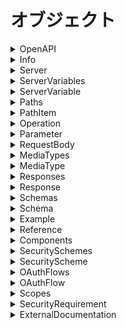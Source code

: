 # オブジェクト

<details><summary>OpenAPI</summary>

OpenAPIスキーマの親のオブジェクト。

```yaml
openapi: <openapi_version>
info:
  Info  # required
servers:
  - Server
paths:  # required
  Paths
components:
  Components
security:
  - SecurityRequirement
tags:
  - Tag
externalDocs:
  ExternalDocumentation
```

## パラメータ

<details><summary>&lt;openapi_version&gt;</summary>

`OpenAPI`仕様のバージョンを指定します。

セマンティックバージョン形式。

現在利用可能なバージョンは3.0.0, 3.0.1, 3.0.2, 3.0.3です。

</details>

</details>

<details><summary>Info</summary>

`API`関するメタ情報を提供します。

```yaml
title: <api_title>  # required
description: <api_description>
version: <api_version>  # required
termesOfService: <terms_of_service_path>
```

## パラメータ

<details><summary>&lt;api_title&gt;</summary>

`API`名を指定する

</details>

<details><summary>&lt;api_description&gt;</summary>

APIの説明を記述します。

複数行にすることができ、`Markdown`の`CommonMark`を

サポートしています。

</details>

<details><summary>&lt;api_version&gt;</summary>

APIのバージョンを指定する。

`<major>.<minor>.<patch>`のようなセマンティックバージョニング

以外にも`1.0-beta`や`2017-07-25`のようにも指定できます。

</details>

<details><summary>terms_of_service_path</summary>

利用規約への相対パスを記述

</details>

</details>

<details><summary>Server</summary>

ターゲットサーバーの接続情報を提供します。

本番サーバーやサンドボックスサーバーなど複数のサーバー

を定義、上書きします。

```yaml
url: <server_url>  # required
description: <server_description>
variables:
  ServerVariables
```

## パラメータ　

<details><summary>&lt;server_url&gt;</summary>

ベースのURLを指定します。

`RFC3986`に準拠しており、通常は次のようになります。

`[<scheme>://<host>[:<port>]][/<path>]`

`serverse`が省略され他場合、デフォルトは`/`です。

`path`のみを指定した場合、 ホストはローカルサーバーに

対して解決されます。

### 備考

<details><summary>scheme</summary>

- https
- http
- ws
- wss

</details>

<details><summary>host</summary>

ホストはIPアドレスにも対応しています。

</details>

</details>

<details><summary>&lt;server_description&gt;</summary>

サーバーの説明を記述します。

`CommonMark`というマークダウンをサポートしていて複数行記述できます。

</details>

## 例

<details><summary>サーバーのオーバーライド</summary>

一部のエンドポイントがほかのAPIとは異なるサーバーや

ベースパスを使用する場合に、グローバルの`servers`を

上書きできます。

```yaml
servers:
  - url: https://api.example.com/v1
paths:
  /files:
    description: File upload and download operations
    servers:
      - url: https://files.example.com
        description: Override base path for all operations with the /files path
  /ping:
    get:
      servers:
        - url: https://echo.example.com
          description: Override base path for the GET /ping operation
```

</details>

</details>

<details><summary>ServerVariables</summary>

サーバー変数を定義する。

```yaml
<varaible>:
  ServerVariable
[...]
```

## パラメータ

<details><summary>&lt;variable&gt;</summary>

サーバー変数名。

</details>

</details>

<details><summary>ServerVariable</summary>

サーバー変数の属性を指定する。

サーバー変数は`url`のテンプレートを置換します。

```yaml
enum:
  - <enum_value>
default: <default_value>  # default_value
description: <variable_description>
```

## パラメータ

<details><summary>&lt;enum_value&gt;</summary>

列挙型の要素を指定します。

</details>

<details><summary>&lt;default_value&gt;</summary>

サーバー変数のデフォルト値。

</details>

<details><summary>&lt;variable_description&gt;</summary>

サーバー変数の説明を記述します。

複数行のマークダウンを使用できます。

</details>

## 例

<details><summary>HTTPSおよびHTTP</summary>

```yaml
servers:
  - url: '{protocol}://api.example.com'
    variables:
      protocol:
        enum:
          - http
          - https
        default: https
```

</details>

<details><summary>ProductionとDevelopmentとStaging</summary>

```yaml
servers:
  - url: https://{environment}.example.com/v2
    variables:
      environment:
        default: api    # Production server
        enum:
          - api         # Production server
          - api.dev     # Development server
          - api.staging # Staging server
```

</details>

<details><summary>SaaSとOn-Premise</summary>

```yaml
servers:
  - url: '{server}/v1'
    variables:
      server:
        default: https://api.example.com  # SaaS server
```

</details>

<details><summary>リージョンごと</summary>

```yaml
servers:
  - url: https://{region}.api.cognitive.microsoft.com
    variables:
      region:
        default: westus
        enum:
          - westus
          - eastus2
          - westcentralus
          - westeurope
          - southeastasia
```

</details>

</details>

<details><summary>Paths</summary>

エンドポイントを定義する。

```yaml
<path>:
  PathItem
[...]
```

<details><summary>&lt;path&gt;</summary>

エンドポイントへの相対パスを入れます。

パスパラメータを含む場合は、`{}`でパスパラメータを囲みます。

</details>

</details>

<details><summary>PathItem</summary>

エンドポイントを定義できます。

```yaml
description: <path_description>
servers:
  - Server
get:
  Operation
post:
  Operation
put:
  Operation
patch:
  Operation
delete:
  Operation
options:
  Operation
head:
  Operation
trace:
  Operation
```

## パラメータ

<details><summary>&lt;path_description&gt;</summary>

パスの説明を記述する。

マークダウンを使用できます。

</details>

</details>

<details><summary>Operation</summary>

操作関数の設定

```yaml
summary: <operation_summary>
description: <operation_discripton>
servers:
  - Server
parameters:
  - Parameter | Reference
requestBody:
  RequestBody | Reference
responses:  # required
  Responses
```

## パラメータ

<details><summary>&lt;operation_summary&gt;</summary>

操作の概要。

</details>

<details><summary>&lt;operation_description&gt;</summary>

操作の詳細。マークダウンをサポート。

</details>

</details>

<details><summary>Parameter</summary>

パラメータの属性を設定する。

```yaml
name: <parameter_name>  # required
in: <parameter_in>  # required
description: <parameter_description>
required: <parameter_required>
schema:
    Schema | Reference
```

## パラメータ

<details><summary>&lt;parameter_name&gt;</summary>

パラメータ名

</details>

<details><summary>&lt;parameter_in&gt;</summary>

パラメータの種類。

- query
- header
- path
- cookie

</details>

<details><summary>&lt;parameter_description&gt;</summary>

パラメータの説明。マークダウンをサポート。

</details>

<details><summary>&lt;parameter_required&gt;</summary>

必須パラメータかどうかの真偽値。

</details>

</details>

<details><summary>RequestBody</summary>

```yaml
description: <request_body_description>
content:  # required
  MediaTypes
required: <request_body_required>
```

## パラメータ

<details><summary>&lt;request_body_description&gt;</summary>

リクエストボディの説明文。マークダウンをサポート

</details>

<details><summary>&lt;request_body_required&gt;</summary>

リクエストボディが必須かどうかのパラメータ

</details>

</details>

<details><summary>MediaTypes</summary>


```yaml
<media_type>:
  MediaType
  [...]
```

## パラメータ

<details><summary>media_type</summary>

メディアタイプを指定する。

- application/json
- application/xml
- text/plain

</details>

</details>

<details><summary>MediaType</summary>

メディアの内容を定義します。

```yaml
schema:
  Schema | Reference
```

</details>

<details><summary>Responses</summary>

HTTPステータスコードに期待されるレスポンスを

マッピングします。

```yaml
default:
  Response | Reference
<http_status_code>:
  Response | Reference
  [...]
```

</details>

<details><summary>Response</summary>

レスポンスを定義する。

```yaml
Resopnse:
  description: <response_description>  # required
  content: MediaType
```

</details>

<details><summary>Schemas</summary>

スキーマを複数定義する。

```yaml
<schema_name>:
  Schema
  [...]
```

## パラメータ

<details><summary>&lt;schema_name&gt;</summary>

スキーマの名前

</details>

</details>

<details><summary>Schema</summary>

スキーマを定義する。

```yaml
type: <schema_type>
format: <type_format>
minimum: <schema_minimum>
maximum: <schema_maximum>
properties: Schema
example: <schema_example> | Example | Reference
required:
  - <required_param>
```

## パラメータ

<details><summary>&lt;schema_type&gt;</summary>

スキーマの型

</details>

<details><summary>&lt;format&gt;</summary>

型のフォーマットを指定する。

</details>

<details><summary>&lt;schema_minimum&gt;</summary>

スキーマの最小値を定義する。

</details>

<details><summary>&lt;schema_maximum&gt;</summary>

スキーマの最大値を定義する。

</details>

<details><summary>&lt;schema_example&gt;</summary>

スキーマの値の例を示す。

</details>

<details><summary>&lt;required_param&gt;</summary>

必須のパラメータ名

</details>

</details>

<details><summary>Example</summary>

スキーマの例を指定する。

```yaml
value: Any
```

</details>

<details><summary>Reference</summary>

内部および外部で、モデルを参照する。

```yaml
$ref: '<reference>'  # required
```

## パラメータ

<details><summary>&lt;reference&gt;</summary>

参照先。フォーマットは`json`参照に基づく。

`[<external_file_path>][#<internal_json_path>]`

### 例

<details><summary>内部ファイルのコンポーネントのドキュメント</summary>

```yaml
$ref: '#/components/schemas/Pet'
```

</details>

<details><summary>外部ファイルのドキュメント</summary>

```yaml
$ref: Pet.yaml
```

</details>

<details><summary>外部ファイルと相対ドキュメント</summary>

```yaml
$ref: definitions.yaml#/Pet
```

</details>

</details>

</details>

<details><summary>Components</summary>

```yaml
schemas:
  Schemas
securitySchemes:
  SecuritySchemes
```

</details>

<details><summary>SecuritySchemes</summary>

使用できるセキュリティ構成を定義する。

```yaml
<scheme_name>:
  SecurityScheme | Reference
```

## パラメータ

<details><summary>&lt;scheme_name&gt;</summary>

定義するセキュリティスキームの名前

</details>

</details>

<details><summary>SecurityScheme</summary>

セキュリティ構成を定義します。

```yaml
type: <scheme_type>  # required
description: <scheme_description>
flows:
  OAuthFlowsObject
```

<details><summary>&lt;scheme_type&gt;</summary>

セキュリティ構成の種類を指定します。

- apiKey
- http
- oauth2
- openIdConnect

</details>

<details><summary>&lt;scheme_description&gt;</summary>

セキュリティ構成の説明。マークダウンをサポートしています。

</details>

</details>

<details><summary>OAuthFlows</summary>

セキュリティ構成に`oauth2`を選択したときに

定義しなければならない工程の定義。

```yaml
authorizationCode:
  OAuthFlow
```

</details>

<details><summary>OAuthFlow</summary>

```yaml
authorizationUrl: <authorization_url>  #required
tokenUrl: <token_url>  # required
scopes:
  Scopes
```

## パラメータ

<details><summary>&lt;authorization_url&gt;</summary>

認証URLの相対パス。

</details>

<details><summary>&lt;token_url&gt;</summary>

トークンURLの相対パス

</details>

</details>

<details><summary>Scopes</summary>

```yaml
<scope_name>: <scope_description>
```

## パラメータ

<details><summary>&lt;scope_name&gt;</summary>

スコープ名

</details>

<details><summary>&lt;scope_description&gt;</summary>

スコープの説明

</details>

</details>

<details><summary>SecurityRequirement</summary>

```yaml
<scheme_name>:
  - <scope>
```

## パラメータ

<details><summary>scheme_name</summary>

定義したセキュリティ構成の名前

</details>

<details><summary>scope</summary>

`oauth2`と`openConnectId`の場合は、利用可能な

スコープを渡す。それ以外のセキュリティ構成は

`[]`と空のリストを渡す必要がある。

</details>

</details>

<details><summary>ExternalDocumentation</summary>

拡張ドキュメントのための外部リソースを指定する。

```yaml
url: <doc_url>  # required
description: <doc_description>
```

### 説明

<details><summary>doc_url</summary>

拡張ドキュメントの相対パス。

</details>

<details><summary>doc_description</summary>

ドキュメントの説明を指定する。

</details>

</details>
